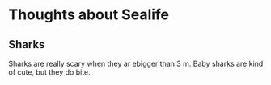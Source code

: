 # Thoughts about Sealife

## Sharks

Sharks are really scary when they ar ebigger than 3 m.
Baby sharks are kind of cute, but they do bite.
